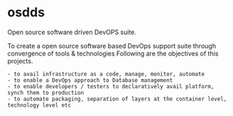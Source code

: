 osdds
=====

Open source software driven DevOPS suite.

To create a open source software based DevOps support suite through convergence of tools & technologies
Following are the objectives of this projects. 
  
    - to avail infrastructure as a code, manage, monitor, automate
    - to enable a DevOps approach to Database management
    - to enable developers / testers to declaratively avail platform, synch them to production
    - to automate packaging, separation of layers at the container level, technology level etc
    
